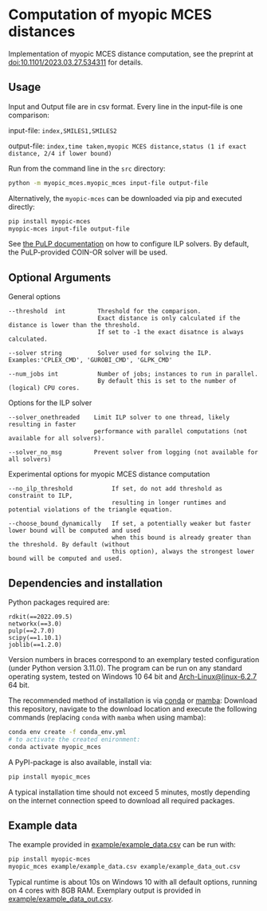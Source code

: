 # Computation of myopic MCES distances

Implementation of myopic MCES distance computation, see the preprint at [doi:10.1101/2023.03.27.534311](https://doi.org/10.1101/2023.03.27.534311) for details.

## Usage

Input and Output file are in csv format. Every line in the input-file is one comparison:

input-file: `index,SMILES1,SMILES2`

output-file: `index,time taken,myopic MCES distance,status (1 if exact distance, 2/4 if lower bound)`

Run from the command line in the `src` directory:
```bash
python -m myopic_mces.myopic_mces input-file output-file
```

Alternatively, the `myopic-mces` can be downloaded via pip and executed directly:
```bash
pip install myopic-mces
myopic-mces input-file output-file
```

See [the PuLP documentation](https://coin-or.github.io/pulp/guides/how_to_configure_solvers.html) on how to configure ILP solvers. By default, the PuLP-provided COIN-OR solver will be used.

## Optional Arguments

General options
```
--threshold  int         Threshold for the comparison.
                         Exact distance is only calculated if the distance is lower than the threshold.
                         If set to -1 the exact disatnce is always calculated.

--solver string          Solver used for solving the ILP. Examples:'CPLEX_CMD', 'GUROBI_CMD', 'GLPK_CMD'

--num_jobs int           Number of jobs; instances to run in parallel.
                         By default this is set to the number of (logical) CPU cores.
```

Options for the ILP solver
```
--solver_onethreaded    Limit ILP solver to one thread, likely resulting in faster
                        performance with parallel computations (not available for all solvers).

--solver_no_msg         Prevent solver from logging (not available for all solvers)

```

Experimental options for myopic MCES distance computation
```
--no_ilp_threshold           If set, do not add threshold as constraint to ILP,
                             resulting in longer runtimes and potential violations of the triangle equation.

--choose_bound_dynamically   If set, a potentially weaker but faster lower bound will be computed and used
                             when this bound is already greater than the threshold. By default (without
                             this option), always the strongest lower bound will be computed and used.
```


## Dependencies and installation

Python packages required are:
```
rdkit(==2022.09.5)
networkx(==3.0)
pulp(==2.7.0)
scipy(==1.10.1)
joblib(==1.2.0)
```
Version numbers in braces correspond to an exemplary tested configuration (under Python version 3.11.0).
The program can be run on any standard operating system, tested on Windows 10 64 bit and Arch-Linux@linux-6.2.7 64 bit.

The recommended method of installation is via [conda](https://docs.conda.io/en/latest/miniconda.html) or [mamba](https://github.com/mamba-org/mamba):
Download this repository, navigate to the download location and execute the following commands (replacing `conda` with `mamba` when using mamba):
```bash
conda env create -f conda_env.yml
# to activate the created enironment:
conda activate myopic_mces
```

A PyPI-package is also available, install via:
```bash
pip install myopic_mces
```

A typical installation time should not exceed 5 minutes, mostly depending on the internet connection speed to download all required packages.

## Example data

The example provided in [example/example_data.csv](example/example_data.csv) can be run with:

```bash
pip install myopic-mces
myopic_mces example/example_data.csv example/example_data_out.csv
```

Typical runtime is about 10s on Windows 10 with all default options, running on 4 cores with 8GB RAM. Exemplary output is provided in [example/example_data_out.csv](example/example_data_out.csv).

